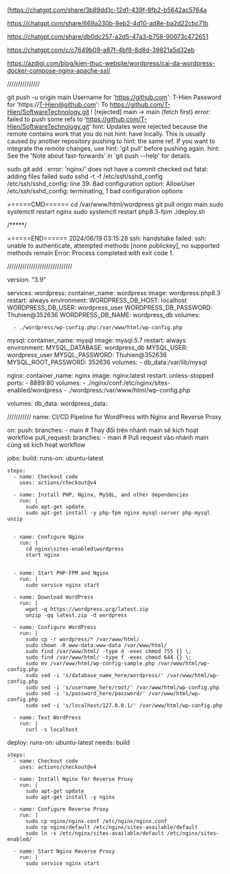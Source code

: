 [https://chatgpt.com/share/3b89dd1c-12d1-439f-8fb2-b5642ac5764a

https://chatgpt.com/share/669a230b-8eb2-4d10-ad8e-ba2d22cbc71b

https://chatgpt.com/share/db0dc257-a2d5-47a3-b758-90073c472651

https://chatgpt.com/c/c7649b09-a87f-4bf8-8d8d-39821a5d32eb

https://azdigi.com/blog/kien-thuc-website/wordpress/cai-da-wordpress-docker-compose-nginx-apache-ssl/

///////////////

git push -u origin main 
Username for 'https://github.com': T-Hien
Password for 'https://T-Hien@github.com': 
To https://github.com/T-Hien/SoftwareTechnology.git
 ! [rejected]          main -> main (fetch first)
error: failed to push some refs to 'https://github.com/T-Hien/SoftwareTechnology.git'
hint: Updates were rejected because the remote contains work that you do not
hint: have locally. This is usually caused by another repository pushing to
hint: the same ref. If you want to integrate the remote changes, use
hint: 'git pull' before pushing again.
hint: See the 'Note about fast-forwards' in 'git push --help' for details.


sudo git add .
error: 'nginx/' does not have a commit checked out
fatal: adding files failed
 sudo sshd -t -f /etc/ssh/sshd_config
/etc/ssh/sshd_config: line 39: Bad configuration option: AllowUser
/etc/ssh/sshd_config: terminating, 1 bad configuration options



======CMD======
cd /var/www/html/wordpress
git pull origin main
sudo systemctl restart nginx
sudo systemctl restart php8.3-fpm
./deploy.sh

/*****/



======END======
2024/06/19 03:15:28 ssh: handshake failed: ssh: unable to authenticate, attempted methods [none publickey], no supported methods remain
Error: Process completed with exit code 1.



//////////////////////////////

version: "3.9"

services:
  wordpress:
    container_name: wordpress
    image: wordpress:php8.3
    restart: always
    environment:
      WORDPRESS_DB_HOST: localhost
      WORDPRESS_DB_USER: wordpress_user
      WORDPRESS_DB_PASSWORD: Thuhien@352636
      WORDPRESS_DB_NAME: wordpress_db
    volumes:

      - ./wordpress/wp-config.php:/var/www/html/wp-config.php


  mysql:
    container_name: mysql
    image: mysql:5.7
    restart: always
    environment:
      MYSQL_DATABASE: wordpress_db
      MYSQL_USER: wordpress_user
      MYSQL_PASSWORD: Thuhien@352636
      MYSQL_ROOT_PASSWORD: 352636
    volumes:
      - db_data:/var/lib/mysql

  nginx:
    container_name: nginx
    image: nginx:latest
    restart: unless-stopped
    ports:
      - 8889:80
    volumes:
      - ./nginx/conf:/etc/nginx/sites-enabled/wordpress
      - ./wordpress:/var/www/html/wp-config.php


volumes:
  db_data:
  wordpress_data:


  ///////////
  name: CI/CD Pipeline for WordPress with Nginx and Reverse Proxy

on:
  push:
    branches:
      - main  # Thay đổi trên nhánh main sẽ kích hoạt workflow
  pull_request:
    branches:
      - main  # Pull request vào nhánh main cũng sẽ kích hoạt workflow

jobs:
  build:
    runs-on: ubuntu-latest

    steps:
      - name: Checkout code
        uses: actions/checkout@v4

      - name: Install PHP, Nginx, MySQL, and other dependencies
        run: |
          sudo apt-get update
          sudo apt-get install -y php-fpm nginx mysql-server php-mysql unzip

        
      - name: Configure Nginx
        run: |
          cd nginx\sites-enabled\wordpress
          start nginx
    

      - name: Start PHP-FPM and Nginx
        run: |
          sudo service nginx start

      - name: Download WordPress
        run: |
          wget -q https://wordpress.org/latest.zip
          unzip -qq latest.zip -d wordpress

      - name: Configure WordPress
        run: |
          sudo cp -r wordpress/* /var/www/html/
          sudo chown -R www-data:www-data /var/www/html/
          sudo find /var/www/html/ -type d -exec chmod 755 {} \;
          sudo find /var/www/html/ -type f -exec chmod 644 {} \;
          sudo mv /var/www/html/wp-config-sample.php /var/www/html/wp-config.php
          sudo sed -i 's/database_name_here/wordpress/' /var/www/html/wp-config.php
          sudo sed -i 's/username_here/root/' /var/www/html/wp-config.php
          sudo sed -i 's/password_here/password/' /var/www/html/wp-config.php
          sudo sed -i 's/localhost/127.0.0.1/' /var/www/html/wp-config.php

      - name: Test WordPress
        run: |
          curl -s localhost

  deploy:
    runs-on: ubuntu-latest
    needs: build

    steps:
      - name: Checkout code
        uses: actions/checkout@v4

      - name: Install Nginx for Reverse Proxy
        run: |
          sudo apt-get update
          sudo apt-get install -y nginx

      - name: Configure Reverse Proxy
        run: |
          sudo cp nginx/nginx.conf /etc/nginx/nginx.conf
          sudo cp nginx/default /etc/nginx/sites-available/default
          sudo ln -s /etc/nginx/sites-available/default /etc/nginx/sites-enabled/

      - name: Start Nginx Reverse Proxy
        run: |
          sudo service nginx start
